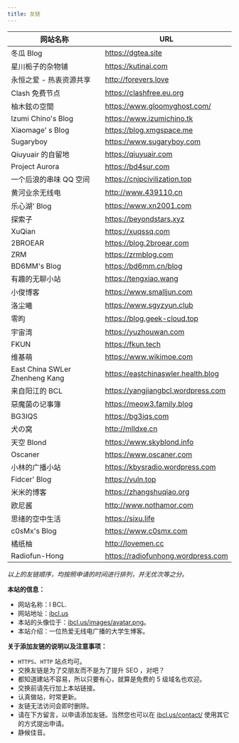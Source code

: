 ```yaml
---
title: 友链
---
```


| 网站名称                       | URL                                |
| ------------------------------ | ---------------------------------- |
| 冬瓜 Blog                      | https://dgtea.site                 |
| 星川栀子的杂物铺               | https://kutinai.com                |
| 永恒之爱 - 热衷资源共享        | http://forevers.love               |
| Clash 免费节点                 | https://clashfree.eu.org           |
| 柚木鉉の空間                   | https://www.gloomyghost.com/       |
| Izumi Chino's Blog             | https://www.izumichino.tk          |
| Xiaomage' s Blog               | https://blog.xmgspace.me           |
| Sugaryboy                      | https://www.sugaryboy.com          |
| Qiuyuair 的自留地              | https://qiuyuair.com               |
| Project Aurora                 | https://bd4sur.com                 |
| 一个后浪的串味 QQ 空间         | https://cnjpcivilization.top       |
| 黄河业余无线电                 | http://www.439110.cn               |
| 乐心湖' Blog                   | https://www.xn2001.com             |
| 探索子                         | https://beyondstars.xyz            |
| XuQian                         | https://xuqssq.com                 |
| 2BROEAR                        | https://blog.2broear.com           |
| ZRM                            | https://zrmblog.com                |
| BD6MM's Blog                   | https://bd6mm.cn/blog              |
| 有趣的无聊小站                 | https://tengxiao.wang              |
| 小俊博客                       | https://www.smalljun.com           |
| 洛尘曦                         | https://www.sgyzyun.club           |
| 零昀                           | https://blog.geek-cloud.top        |
| 宇宙湾                         | https://yuzhouwan.com              |
| FKUN                           | https://fkun.tech                  |
| 维基萌                         | https://www.wikimoe.com            |
| East China SWLer Zhenheng Kang | https://eastchinaswler.health.blog |
| 来自阳江的 BCL                 | https://yangjiangbcl.wordpress.com |
| 惡魔菌の记事簿                 | https://meow3.family.blog          |
| BG3IQS                         | https://bg3iqs.com                 |
| 犬の窝                         | http://mlldxe.cn                   |
| 天空 Blond                     | https://www.skyblond.info          |
| Oscaner                        | https://www.oscaner.com            |
| 小林的广播小站                 | https://kbysradio.wordpress.com    |
| Fidcer' Blog                   | https://vuln.top                   |
| 米米的博客                     | https://zhangshuqiao.org           |
| 欧尼酱                         | http://www.nothamor.com            |
| 思绪的空中生活                 | https://sixu.life                  |
| c0sMx's Blog                   | https://www.c0smx.com              |
| 橘纸柚                         | http://lovemen.cc                  |
| Radiofun-Hong                  | https://radiofunhong.wordpress.com |

*以上的友链顺序，均按照申请的时间进行排列，并无优次等之分。*

**本站的信息：**
- 网站名称：I BCL.
- 网站地址：[ibcl.us](https://ibcl.us/)
- 本站的头像位于：[ibcl.us/images/avatar.png](https://ibcl.us/images/avatar.png)。
- 本站介绍：一位热爱无线电广播的大学生博客。

**关于添加友链的说明以及注意事项：**
 - `HTTPS`、`HTTP` 站点均可。
 - 交换友链是为了交朋友而不是为了提升 SEO ，对吧？
 - 都知道建站不容易，所以只要有心，就算是免费的 5 级域名也欢迎。
 - 交换前请先行加上本站链接。
 - 认真做站，时常更新。
 - 友链无法访问会即时删除。
 - 请在下方留言，以申请添加友链。当然您也可以在 [ibcl.us/contact/](http://ibcl.us/contact/) 使用其它的方式提出申请。
 - 静候佳音。
